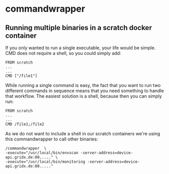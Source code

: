 # commandwrapper

## Running multiple binaries in a scratch docker container
If you only wanted to run a single executable, your life would be simple. CMD does not require a shell, so you could simply add:

```
FROM scratch
...
...
CMD ["/file1"]
```

While running a single command is easy, the fact that you want to run two different commands in sequence means that you need something to handle that workflow. The easiest solution is a shell, because then you can simply run:

```
FROM scratch
...
...
CMD /file1;/file2
```

As we do not want to include a shell in our scratch containers we're using this commandwrapper to call other binaries:

```
/commandwrapper  \
-execute="/usr/local/bin/envscan -server-address=device-api.gridx.de:80....." \
-execute="/usr/local/bin/monitoring -server-address=device-api.gridx.de:80....."
```